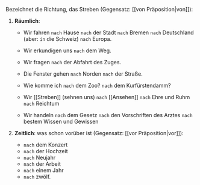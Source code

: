 Bezeichnet die Richtung, das Streben (Gegensatz: [[von Präposition|von]]):

1) **Räumlich**:  
	- Wir fahren  `nach` Hause
				`nach` der Stadt
				`nach` Bremen
				`nach` Deutschland (aber: `in` die Schweiz)
				`nach` Europa.
	
	- Wir erkundigen uns `nach` dem Weg.
	- Wir fragen `nach` der Abfahrt des Zuges.

	- Die Fenster gehen  `nach` Norden
					 `nach` der Straße.  
	
	- Wie komme ich  `nach` dem Zoo? 
					`nach` dem Kurfürstendamm?  
					
	- Wir [[Streben]] (sehnen uns)  `nach` [[Ansehen]]
							`nach` Ehre und Ruhm
							`nach` Reichtum

	- Wir handeln    `nach` dem Gesetz
				 `nach` den Vorschriften des Arztes
				 `nach` bestem Wissen und Gewissen

2) **Zeitlich**:  was schon vorüber ist (Gegensatz: [[vor Präposition|vor]]):  
	- `nach` dem Konzert
	- `nach` der Hochzeit
	- `nach` Neujahr
	- `nach` der Arbeit
	- `nach` einem Jahr 
	- `nach` zwölf.  